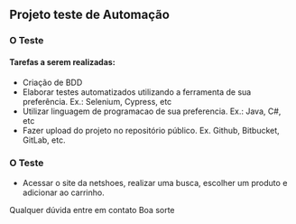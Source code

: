 ## Projeto teste de Automação

### O Teste
#### Tarefas a serem realizadas:
 - Criação de BDD 
 - Elaborar testes automatizados utilizando a ferramenta de sua preferência. Ex.: Selenium, Cypress, etc
 - Utilizar linguagem de programacao de sua preferencia. Ex.: Java, C#, etc
 - Fazer upload do projeto no repositório público. Ex. Github, Bitbucket, GitLab, etc. 
 
 ### O Teste
  - Acessar o site da netshoes, realizar uma busca, escolher um produto e adicionar ao carrinho.

Qualquer dúvida entre em contato
Boa sorte

